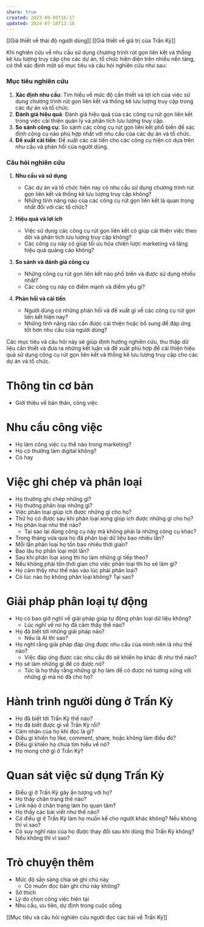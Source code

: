 ```yaml
---
share: true
created: 2023-09-05T16:17
updated: 2024-07-18T13:18
---
```

[[Giả thiết về thái độ người dùng]]
[[Giả thiết về giá trị của Trấn Kỳ]]

Khi nghiên cứu về nhu cầu sử dụng chương trình rút gọn liên kết và thống kê lưu lượng truy cập cho các dự án, tổ chức hiện diện trên nhiều nền tảng, có thể xác định một số mục tiêu và câu hỏi nghiên cứu như sau:

### Mục tiêu nghiên cứu
1. **Xác định nhu cầu**: Tìm hiểu về mức độ cần thiết và lợi ích của việc sử dụng chương trình rút gọn liên kết và thống kê lưu lượng truy cập trong các dự án và tổ chức.
2. **Đánh giá hiệu quả**: Đánh giá hiệu quả của các công cụ rút gọn liên kết trong việc cải thiện quản lý và phân tích lưu lượng truy cập.
3. **So sánh công cụ**: So sánh các công cụ rút gọn liên kết phổ biến để xác định công cụ nào phù hợp nhất với nhu cầu của các dự án và tổ chức.
4. **Đề xuất cải tiến**: Đề xuất các cải tiến cho các công cụ hiện có dựa trên nhu cầu và phản hồi của người dùng.

### Câu hỏi nghiên cứu

1. **Nhu cầu và sử dụng**
   - Các dự án và tổ chức hiện nay có nhu cầu sử dụng chương trình rút gọn liên kết và thống kê lưu lượng truy cập không?
   - Những tính năng nào của các công cụ rút gọn liên kết là quan trọng nhất đối với các tổ chức?

2. **Hiệu quả và lợi ích**
   - Việc sử dụng các công cụ rút gọn liên kết có giúp cải thiện việc theo dõi và phân tích lưu lượng truy cập không?
   - Các công cụ này có giúp tối ưu hóa chiến lược marketing và tăng hiệu quả quảng cáo không?

3. **So sánh và đánh giá công cụ**
   - Những công cụ rút gọn liên kết nào phổ biến và được sử dụng nhiều nhất?
   - Các công cụ này có điểm mạnh và điểm yếu gì?

4. **Phản hồi và cải tiến**
   - Người dùng có những phản hồi và đề xuất gì về các công cụ rút gọn liên kết hiện nay?
   - Những tính năng nào cần được cải thiện hoặc bổ sung để đáp ứng tốt hơn nhu cầu của người dùng?

Các mục tiêu và câu hỏi này sẽ giúp định hướng nghiên cứu, thu thập dữ liệu cần thiết và đưa ra những kết luận và đề xuất phù hợp để cải thiện hiệu quả sử dụng công cụ rút gọn liên kết và thống kê lưu lượng truy cập cho các dự án và tổ chức.


# Thông tin cơ bản
- Giới thiệu về bản thân, công việc

# Nhu cầu công việc
- Họ làm công việc cụ thể nào trong marketing?
- Họ có thường làm digital không?
- Có hay 

# Việc ghi chép và phân loại
- Họ thường ghi chép những gì?
- Họ thường phân loại những gì?
- Việc phân loại giúp ích được những gì cho họ?
- Thứ họ có được sau khi phân loại xong giúp ích được những gì cho họ?
- Họ phân loại như thế nào?
    - Tại sao lại dùng công cụ này mà không phải là những công cụ khác? 
- Trong tháng vừa qua họ đã phân loại dữ liệu bao nhiêu lần?
- Mỗi lần phân loại họ tốn bao nhiêu thời gian?
- Bao lâu họ phân loại một lần?
- Sau khi phân loại xong thì họ làm những gì tiếp theo?
- Nếu không phải tốn thời gian cho việc phân loại thì họ sẽ làm gì?
- Họ cảm thấy như thế nào vào lúc phải phân loại?
- Có lúc nào họ không phân loại không? Tại sao?

# Giải pháp phân loại tự động
- Họ có bao giờ nghĩ về giải pháp giúp tự động phân loại dữ liệu không?
    - Lúc nghĩ về nó họ đã cảm thấy thế nào? 
- Họ đã biết tới những giải pháp nào?
    - Nếu là AI thì sao?
- Họ nghĩ rằng giải pháp đáp ứng được nhu cầu của mình nên là như thế nào?
    - Việc đáp ứng được các nhu cầu đó sẽ khiến họ khác đi như thế nào?
- Họ sẽ làm những gì để có được nó?
    - Tức là họ thấy rằng những gì họ làm để có được nó tương xứng với những gì mà nó đã cho họ?

# Hành trình người dùng ở Trấn Kỳ
- Họ đã biết tới Trấn Kỳ thế nào?
- Họ đã biết được gì về Trấn Kỳ rồi?
- Cảm nhận của họ khi đọc là gì?
- Điều gì khiến họ like, comment, share, hoặc không làm điều đó?
- Điều gì khiến họ chưa tìm hiểu về nó?
- Họ mong chờ gì ở Trấn Kỳ?

# Quan sát việc sử dụng Trấn Kỳ
- Điều gì ở Trấn Kỳ gây ấn tượng với họ?
- Họ thấy chân trang thế nào?
- Link nào ở chân trang làm họ quan tâm?
- Họ thấy các bài viết như thế nào?
- Có điều gì ở Trấn Kỳ làm họ muốn kể cho người khác không? Nếu không thì vì sao?
- Có suy nghĩ nào của họ được thay đổi sau khi dùng thử Trấn Kỳ không? Nếu không thì vì sao?

# Trò chuyện thêm
- Mức độ sẵn sàng chia sẻ ghi chú này
    - Có muốn đọc bản ghi chú này không?
- Sở thích 
- Lý do chọn công việc hiện tại
- Nhu cầu, ưu tiên, dự định trong cuộc sống

[[Mục tiêu và câu hỏi nghiên cứu người đọc các bài về Trấn Kỳ]]